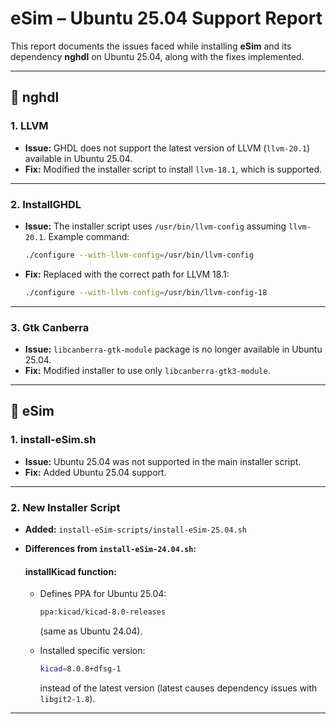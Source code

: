 # eSim – Ubuntu 25.04 Support Report

This report documents the issues faced while installing **eSim** and its dependency **nghdl** on Ubuntu 25.04, along with the fixes implemented.

---

## 🔧 nghdl

### 1. LLVM

* **Issue:**
  GHDL does not support the latest version of LLVM (`llvm-20.1`) available in Ubuntu 25.04.
* **Fix:**
  Modified the installer script to install `llvm-18.1`, which is supported.

---

### 2. InstallGHDL

* **Issue:**
  The installer script uses `/usr/bin/llvm-config` assuming `llvm-20.1`.
  Example command:

  ```bash
  ./configure --with-llvm-config=/usr/bin/llvm-config
  ```
* **Fix:**
  Replaced with the correct path for LLVM 18.1:

  ```bash
  ./configure --with-llvm-config=/usr/bin/llvm-config-18
  ```

---

### 3. Gtk Canberra

* **Issue:**
  `libcanberra-gtk-module` package is no longer available in Ubuntu 25.04.
* **Fix:**
  Modified installer to use only `libcanberra-gtk3-module`.

---

## 🔧 eSim

### 1. install-eSim.sh

* **Issue:**
  Ubuntu 25.04 was not supported in the main installer script.
* **Fix:**
  Added Ubuntu 25.04 support.

---

### 2. New Installer Script

* **Added:**
  `install-eSim-scripts/install-eSim-25.04.sh`

* **Differences from `install-eSim-24.04.sh`:**

  #### installKicad function:

  * Defines PPA for Ubuntu 25.04:

    ```bash
    ppa:kicad/kicad-8.0-releases
    ```

    (same as Ubuntu 24.04).
  * Installed specific version:

    ```bash
    kicad=8.0.8+dfsg-1
    ```

    instead of the latest version (latest causes dependency issues with `libgit2-1.8`).

---

